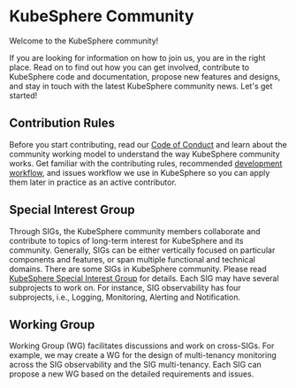 # KubeSphere Community

Welcome to the KubeSphere community!

If you are looking for information on how to join us, you are in the right place. Read on to find out how you can get involved, contribute to KubeSphere code and documentation, propose new features and designs, and stay in touch with the latest KubeSphere community news. Let's get started!

## Contribution Rules

Before you start contributing, read our [Code of Conduct](code-of-conduct.md) and learn about the community working model to understand the way KubeSphere community works. Get familiar with the contributing rules, recommended [development workflow](./developer-guide/development/development-workflow.md), and issues workflow we use in KubeSphere so you can apply them later in practice as an active contributor.

## Special Interest Group

Through SIGs, the KubeSphere community members collaborate and contribute to topics of long-term interest for KubeSphere and its community. Generally, SIGs can be either vertically focused on particular components and features, or span multiple functional and technical domains. There are some SIGs in KubeSphere community. Please read [KubeSphere Special Interest Group](sigs.md) for details. Each SIG may have several subprojects to work on. For instance, SIG observability has four subprojects, i.e., Logging, Monitoring, Alerting and Notification.

## Working Group

Working Group (WG) facilitates discussions and work on cross-SIGs. For example, we may create a WG for the design of multi-tenancy monitoring across the SIG observability and the SIG multi-tenancy. Each SIG can propose a new WG based on the detailed requirements and issues.
